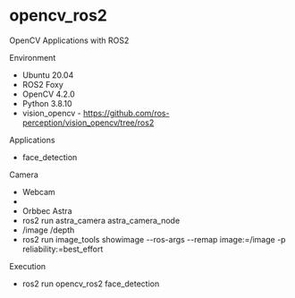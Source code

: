# opencv_ros2
OpenCV Applications with ROS2

Environment
* Ubuntu 20.04
* ROS2 Foxy
* OpenCV 4.2.0
* Python 3.8.10
* vision_opencv - https://github.com/ros-perception/vision_opencv/tree/ros2

Applications
* face_detection

Camera
* Webcam
* 
* Orbbec Astra
* ros2 run astra_camera astra_camera_node
* /image /depth
* ros2 run image_tools showimage --ros-args --remap image:=/image -p reliability:=best_effort

Execution
* ros2 run opencv_ros2 face_detection

